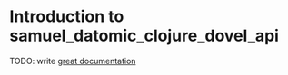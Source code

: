 # Introduction to samuel_datomic_clojure_dovel_api

TODO: write [great documentation](http://jacobian.org/writing/what-to-write/)
